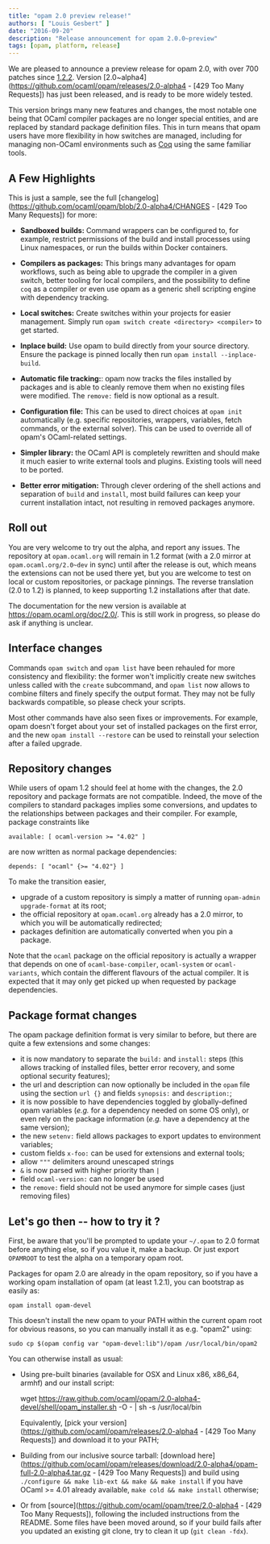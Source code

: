 ```yaml
---
title: "opam 2.0 preview release!"
authors: [ "Louis Gesbert" ]
date: "2016-09-20"
description: "Release announcement for opam 2.0.0~preview"
tags: [opam, platform, release]
---
```


<style type="text/css"><!--
  .opam {font-family: Tahoma,Verdana,sans-serif; font-size: 110%; font-weight: lighter; line-height: 90.9%}
--></style>

We are pleased to announce a preview release for <span class="opam">opam</span> 2.0, with over 700
patches since [1.2.2](https://opam.ocaml.org/blog/opam-1-2-2-release/). Version
[2.0~alpha4](https://github.com/ocaml/opam/releases/2.0-alpha4 - [429 Too Many Requests]) has just been
released, and is ready to be more widely tested.

This version brings many new features and changes, the most notable one being
that OCaml compiler packages are no longer special entities, and are replaced
by standard package definition files. This in turn means that <span class="opam">opam</span> users have
more flexibility in how switches are managed, including for managing non-OCaml
environments such as [Coq](https://web.archive.org/web/20170410035834/http://coq.io/opam) using the same familiar tools.

## A Few Highlights

This is just a sample, see the full
[changelog](https://github.com/ocaml/opam/blob/2.0-alpha4/CHANGES - [429 Too Many Requests]) for more:

- **Sandboxed builds:** Command wrappers can be configured to, for example,
  restrict permissions of the build and install processes using Linux
  namespaces, or run the builds within Docker containers.

- **Compilers as packages:** This brings many advantages for <span class="opam">opam</span> workflows,
  such as being able to upgrade the compiler in a given switch, better tooling for
  local compilers, and the possibility to define `coq` as a compiler or even
  use <span class="opam">opam</span> as a generic shell scripting engine with dependency tracking.

- **Local switches:** Create switches within your projects for easier
  management. Simply run `opam switch create <directory> <compiler>` to get
  started.

- **Inplace build:** Use <span class="opam">opam</span> to build directly from
  your source directory. Ensure the package is pinned locally then run `opam
  install --inplace-build`.

- **Automatic file tracking:**: <span class="opam">opam</span> now tracks the files installed by packages
  and is able to cleanly remove them when no existing files were modified.
  The `remove:` field is now optional as a result.

- **Configuration file:** This can be used to direct choices at `opam init`
  automatically (e.g. specific repositories, wrappers, variables, fetch
  commands, or the external solver). This can be used to override all of <span class="opam">opam</span>'s
  OCaml-related settings.

- **Simpler library:** the OCaml API is completely rewritten and should make it
  much easier to write external tools and plugins. Existing tools will need to be
  ported.

- **Better error mitigation:** Through clever ordering of the shell actions and
  separation of `build` and `install`, most build failures can keep your current
  installation intact, not resulting in removed packages anymore.

## Roll out

You are very welcome to try out the alpha, and report any issues. The repository
at `opam.ocaml.org` will remain in 1.2 format (with a 2.0 mirror at
`opam.ocaml.org/2.0~dev` in sync) until after the release is out, which means
the extensions can not be used there yet, but you are welcome to test on local
or custom repositories, or package pinnings. The reverse translation (2.0 to
1.2) is planned, to keep supporting 1.2 installations after that date.

The documentation for the new version is available at
https://opam.ocaml.org/doc/2.0/. This is still work in progress, so please do ask
if anything is unclear.

## Interface changes

Commands `opam switch` and `opam list` have been rehauled for more consistency
and flexibility: the former won't implicitly create new switches unless called
with the `create` subcommand, and `opam list` now allows to combine filters and
finely specify the output format. They may not be fully backwards compatible, so
please check your scripts.

Most other commands have also seen fixes or improvements. For example, <span class="opam">opam</span>
doesn't forget about your set of installed packages on the first error, and the
new `opam install --restore` can be used to reinstall your selection after a
failed upgrade.

## Repository changes

While users of <span class="opam">opam</span> 1.2 should feel at home with the changes, the 2.0 repository
and package formats are not compatible. Indeed, the move of the compilers to
standard packages implies some conversions, and updates to the relationships
between packages and their compiler. For example, package constraints like

    available: [ ocaml-version >= "4.02" ]

are now written as normal package dependencies:

    depends: [ "ocaml" {>= "4.02"} ]

To make the transition easier,
- upgrade of a custom repository is simply a matter of running `opam-admin
  upgrade-format` at its root;
- the official repository at `opam.ocaml.org` already has a 2.0 mirror, to which
  you will be automatically redirected;
- packages definition are automatically converted when you pin a package.

Note that the `ocaml` package on the official repository is actually a wrapper
that depends on one of `ocaml-base-compiler`, `ocaml-system` or
`ocaml-variants`, which contain the different flavours of the actual compiler.
It is expected that it may only get picked up when requested by package
dependencies.

## Package format changes

The <span class="opam">opam</span> package definition format is very similar to before, but there are
quite a few extensions and some changes:

- it is now mandatory to separate the `build:` and `install:` steps (this allows
  tracking of installed files, better error recovery, and some optional security
  features);
- the url and description can now optionally be included in the `opam` file
  using the section `url {}` and fields `synopsis:` and `description:`;
- it is now possible to have dependencies toggled by globally-defined <span class="opam">opam</span>
  variables (_e.g._ for a dependency needed on some OS only), or even rely on
  the package information (_e.g._ have a dependency at the same version);
- the new `setenv:` field allows packages to export updates to environment
  variables;
- custom fields `x-foo:` can be used for extensions and external tools;
- allow `"""` delimiters around unescaped strings
- `&` is now parsed with higher priority than `|`
- field `ocaml-version:` can no longer be used
- the `remove:` field should not be used anymore for simple cases (just removing
  files)

## Let's go then -- how to try it ?

First, be aware that you'll be prompted to update your `~/.opam` to 2.0 format
before anything else, so if you value it, make a backup. Or just export
`OPAMROOT` to test the alpha on a temporary opam root.

Packages for opam 2.0 are already in the opam repository, so if you have a
working opam installation of opam (at least 1.2.1), you can bootstrap as easily
as:

    opam install opam-devel

This doesn't install the new opam to your PATH within the current opam root for
obvious reasons, so you can manually install it as e.g. "opam2" using:

    sudo cp $(opam config var "opam-devel:lib")/opam /usr/local/bin/opam2

You can otherwise install as usual:
- Using pre-built binaries (available for OSX and Linux x86, x86_64, armhf) and
  our install script:

    wget https://raw.github.com/ocaml/opam/2.0-alpha4-devel/shell/opam_installer.sh -O - | sh -s /usr/local/bin

  Equivalently,
  [pick your version](https://github.com/ocaml/opam/releases/2.0-alpha4 - [429 Too Many Requests]) and
  download it to your PATH;

- Building from our inclusive source tarball:
  [download here](https://github.com/ocaml/opam/releases/download/2.0-alpha4/opam-full-2.0-alpha4.tar.gz - [429 Too Many Requests])
  and build using `./configure && make lib-ext && make && make install` if you
  have OCaml >= 4.01 already available, `make cold && make install` otherwise;

- Or from [source](https://github.com/ocaml/opam/tree/2.0-alpha4 - [429 Too Many Requests]), following the
  included instructions from the README. Some files have been moved around, so
  if your build fails after you updated an existing git clone, try to clean it
  up (`git clean -fdx`).
